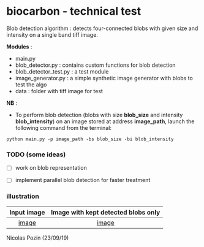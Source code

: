 # biocarbon - technical test

Blob detection algorithm : detects four-connected blobs with given size and intensity on a single band tiff image.

**Modules** :
* main.py 
* blob_detector.py : contains custom functions for blob detection
* blob_detector_test.py : a test module
* image_generator.py : a simple synthetic image generator with blobs to test the algo
* data : folder with tiff image for test

**NB** :
* To perform blob detection (blobs with size **blob_size** and intensity **blob_intensity**) on an image stored at address **image_path**, launch the following command from the terminal:
```
python main.py -p image_path -bs blob_size -bi blob_intensity
```




### TODO (some ideas)
- [ ] work on blob representation
- [ ] implement parallel blob detection for faster treatment


### illustration 

Input image            |  Image with kept detected blobs only
:-------------------------:|:-------------------------:
[image](data/blobs.tif) |  [image](data/blobs_detected.tif)


Nicolas Pozin (23/09/19)


